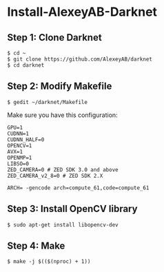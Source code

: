 # Install-AlexeyAB-Darknet
## Step 1: Clone Darknet
```
$ cd ~
$ git clone https://github.com/AlexeyAB/darknet
$ cd darknet
```
## Step 2: Modify Makefile
```
$ gedit ~/darknet/Makefile
```
Make sure you have this configuration:
```
GPU=1
CUDNN=1
CUDNN_HALF=0
OPENCV=1
AVX=1
OPENMP=1
LIBSO=0
ZED_CAMERA=0 # ZED SDK 3.0 and above
ZED_CAMERA_v2_8=0 # ZED SDK 2.X

ARCH= -gencode arch=compute_61,code=compute_61
```
## Step 3: Install OpenCV library
```
$ sudo apt-get install libopencv-dev 
```
## Step 4: Make
```
$ make -j $(($(nproc) + 1))
```
